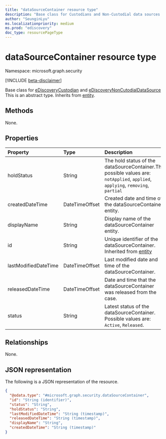 ```yaml
---
title: "dataSourceContainer resource type"
description: "Base class for Custodians and Non-Custodial data sources."
author: "SeunginLyu"
ms.localizationpriority: medium
ms.prod: "ediscovery"
doc_type: resourcePageType
---
```


# dataSourceContainer resource type

Namespace: microsoft.graph.security

[!INCLUDE [beta-disclaimer](../../includes/beta-disclaimer.md)]

Base class for [eDiscoveryCustodian](../resources/security-ediscoverycustodian.md) and [eDiscoveryNonCutodialDataSource](../resources/security-ediscoverynoncustodialdatasource.md)
This is an abstract type.
Inherits from [entity](../resources/entity.md).

## Methods

None.
## Properties
|Property|Type|Description|
|:---|:---|:---|
|holdStatus|String|The hold status of the dataSourceContainer.The possible values are: `notApplied`, `applied`, `applying`, `removing`, `partial`|
|createdDateTime|DateTimeOffset|Created date and time of the dataSourceContainer entity.|
|displayName|String|Display name of the dataSourceContainer entity.|
|id|String|Unique identifier of the dataSourceContainer. Inherited from [entity](../resources/entity.md)|
|lastModifiedDateTime|DateTimeOffset|Last modified date and time of the dataSourceContainer.|
|releasedDateTime|DateTimeOffset|Date and time that the dataSourceContainer was released from the case.|
|status|String|Latest status of the dataSourceContainer. Possible values are: `Active`, `Released`.|

## Relationships
None.

## JSON representation
The following is a JSON representation of the resource.
<!-- {
  "blockType": "resource",
  "keyProperty": "id",
  "@odata.type": "microsoft.graph.security.dataSourceContainer",
  "baseType": "microsoft.graph.entity",
  "openType": false
}
-->
``` json
{
  "@odata.type": "#microsoft.graph.security.dataSourceContainer",
  "id": "String (identifier)",
  "status": "String",
  "holdStatus": "String",
  "lastModifiedDateTime": "String (timestamp)",
  "releasedDateTime": "String (timestamp)",
  "displayName": "String",
  "createdDateTime": "String (timestamp)"
}
```

